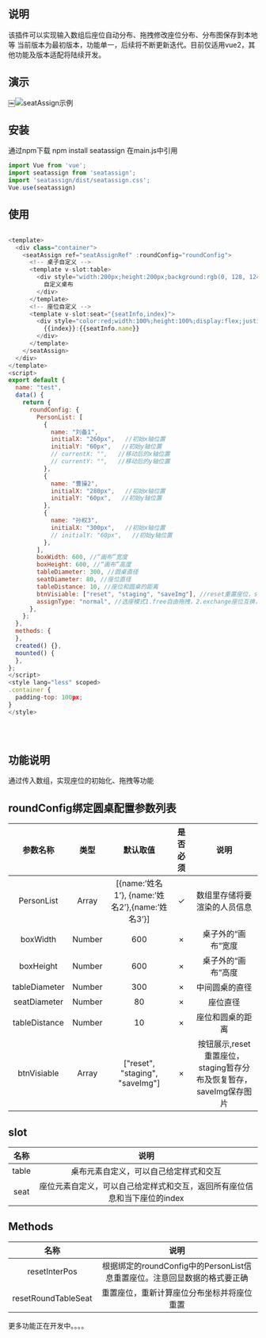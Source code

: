## 说明
该插件可以实现输入数组后座位自动分布、拖拽修改座位分布、分布图保存到本地等
当前版本为最初版本，功能单一，后续将不断更新迭代。目前仅适用vue2，其他功能及版本适配将陆续开发。

## 演示
￼![seatAssign示例](https://img-blog.csdnimg.cn/95d5673183f149e78a1c27cf15a71e29.gif)

## 安装
通过npm下载
npm install seatassign
在main.js中引用
```javascript
import Vue from 'vue';
import seatassign from 'seatassign';
import 'seatassign/dist/seatassign.css';
Vue.use(seatassign)
```

## 使用
```javascript

<template>
  <div class="container">
    <seatAssign ref="seatAssignRef" :roundConfig="roundConfig">
      <!-- 桌子自定义 -->
      <template v-slot:table>
        <div style="width:200px;height:200px;background:rgb(0, 128, 124);border-radius:100%;display:flex;justify-content:center;align-items:center;font-size:30px;color:white">
          自定义桌布
        </div>
      </template>
      <!-- 座位自定义 -->
      <template v-slot:seat="{seatInfo,index}">
        <div style="color:red;width:100%;height:100%;display:flex;justify-content:center;align-items:center;font-size:20px;background-color: pink;border-radius: 100%;width: 80px;height: 80px;">
          {{index}}:{{seatInfo.name}}
        </div>
      </template>
    </seatAssign>
  </div>
</template>
<script>
export default {
  name: "test",
  data() {
    return {
      roundConfig: {
        PersonList: [
          {
            name: "刘备1",
            initialX: "260px",   //初始x轴位置
            initialY: "60px",   //初始y轴位置
            // currentX: "",   //移动后的x轴位置
            // currentY: "",   //移动后的y轴位置
          },
          {
            name: "曹操2",
            initialX: "280px",   //初始x轴位置
            initialY: "60px",   //初始y轴位置
          },
          {
            name: "孙权3",
            initialX: "300px",   //初始x轴位置
            // initialY: "60px",   //初始y轴位置
          },
        ],
        boxWidth: 600, //“画布”宽度
        boxHeight: 600, //“画布”高度
        tableDiameter: 300, //圆桌直径
        seatDiameter: 80, //座位直径
        tableDistance: 10, //座位和圆桌的距离
        btnVisiable: ["reset", "staging", "saveImg"], //reset重置座位，staging暂存分布及恢复暂存，saveImg保存图片
        assignType: "normal", //选座模式1.free自由拖拽，2.exchange座位互换，3.slide滑动互换
      },
    };
  },
  methods: {
  },
  created() {},
  mounted() {
  },
};
</script>
<style lang="less" scoped>
.container {
  padding-top: 100px;
}
</style>


  

```



## 功能说明
通过传入数组，实现座位的初始化、拖拽等功能

##  roundConfig绑定圆桌配置参数列表

| 参数名称 | 类型 | 默认取值 | 是否必须 | 说明 |
|:---:|:---:| :---:| :---:| :---:|
|PersonList      |Array      |[{name:’姓名1’}, {name:’姓名2’},{name:’姓名3’}]      |✓      |数组里存储将要渲染的人员信息|
|boxWidth      |Number      |600      |×      |桌子外的“画布”宽度
|boxHeight      | Number      |600      | ×      | 桌子外的“画布”高度
|tableDiameter      | Number     |300      | ×      |中间圆桌的直径
|seatDiameter      | Number     |80      | ×      |座位直径
|tableDistance      | Number     |10      | ×      |座位和圆桌的距离
|btnVisiable      | Array     |["reset", "staging", "saveImg"]      | ×      |按钮展示,reset重置座位，staging暂存分布及恢复暂存，saveImg保存图片

## slot
|名称|说明|
|:---:|:---:|
|table|桌布元素自定义，可以自己给定样式和交互|
|seat|座位元素自定义，可以自己给定样式和交互，返回所有座位信息和当下座位的index|

## Methods
|名称|说明|
|:---:|:---:|
|resetInterPos|根据绑定的roundConfig中的PersonList信息重置座位。注意回显数据的格式要正确|
|resetRoundTableSeat|重置座位，重新计算座位分布坐标并将座位重置|


更多功能正在开发中。。。。

